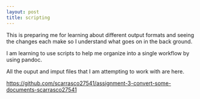```yaml
---
layout: post
title: scripting
---
```

This is preparing me for learning about different output formats and seeing the changes each make so I understand what goes on in the back ground.


I am learning to use scripts to help me organize into a single workflow by using pandoc.

All the ouput and imput files that I am attempting to work with are here.

<https://github.com/scarrasco27541/assignment-3-convert-some-documents-scarrasco27541>